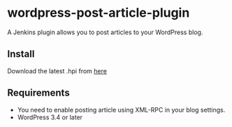 wordpress-post-article-plugin
=============================
A Jenkins plugin allows you to post articles to your WordPress blog.

## Install
Download the latest .hpi from [here](https://github.com/yokoe/wordpress-post-article-plugin/downloads)

## Requirements
* You need to enable posting article using XML-RPC in your blog settings.
* WordPress 3.4 or later